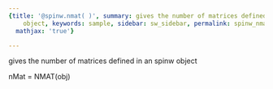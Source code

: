 ```yaml
---
{title: '@spinw.nmat( )', summary: gives the number of matrices defined in an spinw
    object, keywords: sample, sidebar: sw_sidebar, permalink: spinw_nmat.html, folder: '@spinw',
  mathjax: 'true'}

---
```

gives the number of matrices defined in an spinw object
 
nMat = NMAT(obj)
 
